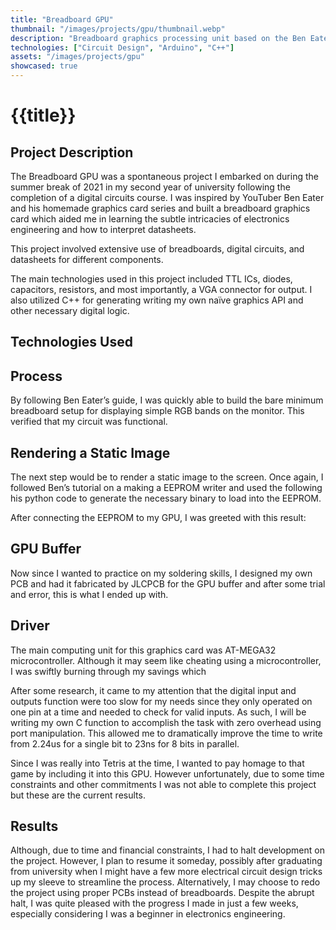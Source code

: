 ```yaml
---
title: "Breadboard GPU"
thumbnail: "/images/projects/gpu/thumbnail.webp"
description: "Breadboard graphics processing unit based on the Ben Eater's graphics card series on youtube."
technologies: ["Circuit Design", "Arduino", "C++"]
assets: "/images/projects/gpu"
showcased: true
---
```


# {{title}}

## Project Description

The Breadboard GPU was a spontaneous project I embarked on during the summer break of 2021 in my second year of university following the completion of a digital circuits course. I was inspired by YouTuber Ben Eater and his homemade graphics card series and built a breadboard graphics card which aided me in learning the subtle intricacies of electronics engineering and how to interpret datasheets.

<youtube-embed src="https://www.youtube.com/embed/l7rce6IQDWs?si=zp_NrEtD7cCmA0L-"></youtube-embed>

This project involved extensive use of breadboards, digital circuits, and datasheets for different components.

The main technologies used in this project included TTL ICs, diodes, capacitors, resistors, and most importantly, a VGA connector for output. I also utilized C++ for generating writing my own naïve graphics API and other necessary digital logic.

## Technologies Used

<BlogTechnologies :tags="technologies"></BlogTechnologies>

## Process

By following Ben Eater’s guide, I was quickly able to build the bare minimum breadboard setup for displaying simple RGB bands on the monitor. This verified that my circuit was functional.

## Rendering a Static Image

The next step would be to render a static image to the screen. Once again, I followed Ben’s tutorial on a making a EEPROM writer and used the following his python code to generate the necessary binary to load into the EEPROM.
<youtube-embed src="https://www.youtube.com/embed/K88pgWhEb1M?si=s5_mwRUgoF2ht7B-"></youtube-embed>

After connecting the EEPROM to my GPU, I was greeted with this result:

## GPU Buffer

Now since I wanted to practice on my soldering skills, I designed my own PCB and had it fabricated by JLCPCB for the GPU buffer and after some trial and error, this is what I ended up with.

## Driver

The main computing unit for this graphics card was AT-MEGA32 microcontroller. Although it may seem like cheating using a microcontroller, I was swiftly burning through my savings which

After some research, it came to my attention that the digital input and outputs function were too slow for my needs since they only operated on one pin at a time and needed to check for valid inputs. As such, I will be writing my own C function to accomplish the task with zero overhead using port manipulation. This allowed me to dramatically improve the time to write from 2.24us for a single bit to 23ns for 8 bits in parallel.

Since I was really into Tetris at the time, I wanted to pay homage to that game by including it into this GPU. However unfortunately, due to some time constraints and other commitments I was not able to complete this project but these are the current results.

## Results

Although, due to time and financial constraints, I had to halt development on the project. However, I plan to resume it someday, possibly after graduating from university when I might have a few more electrical circuit design tricks up my sleeve to streamline the process. Alternatively, I may choose to redo the project using proper PCBs instead of breadboards. Despite the abrupt halt, I was quite pleased with the progress I made in just a few weeks, especially considering I was a beginner in electronics engineering.
